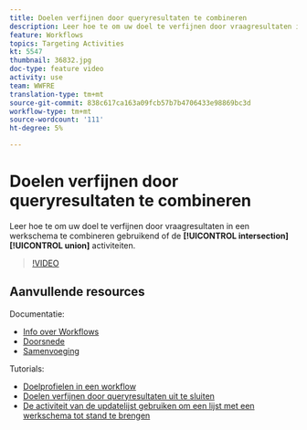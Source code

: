 ```yaml
---
title: Doelen verfijnen door queryresultaten te combineren
description: Leer hoe te om uw doel te verfijnen door vraagresultaten in een werkschema te combineren gebruikend de doorsnede of de vakbondsactiviteiten.
feature: Workflows
topics: Targeting Activities
kt: 5547
thumbnail: 36832.jpg
doc-type: feature video
activity: use
team: WWFRE
translation-type: tm+mt
source-git-commit: 838c617ca163a09fcb57b7b4706433e98869bc3d
workflow-type: tm+mt
source-wordcount: '111'
ht-degree: 5%

---
```



# Doelen verfijnen door queryresultaten te combineren

Leer hoe te om uw doel te verfijnen door vraagresultaten in een werkschema te combineren gebruikend of de **[!UICONTROL intersection]** **[!UICONTROL union]** activiteiten.

>[!VIDEO](https://video.tv.adobe.com/v/36832?quality=12)

## Aanvullende resources

Documentatie:

* [Info over Workflows](https://docs.adobe.com/content/help/en/campaign-classic/using/automating-with-workflows/introduction/about-workflows.html)
* [Doorsnede](https://docs.adobe.com/content/help/en/campaign-classic/using/automating-with-workflows/targeting-activities/intersection.html)
* [Samenvoeging](https://docs.adobe.com/content/help/en/campaign-classic/using/automating-with-workflows/targeting-activities/union.html)

Tutorials:

* [Doelprofielen in een workflow](/help/getting-started/targeting-profiles-in-a-workflow.md)
* [Doelen verfijnen door queryresultaten uit te sluiten](/help/automating-with-workflows/refining-targets-by-excluding-query-results.md)
* [De activiteit van de updatelijst gebruiken om een lijst met een werkschema tot stand te brengen](/help/automating-with-workflows/using-the-update-list-activity.md)
